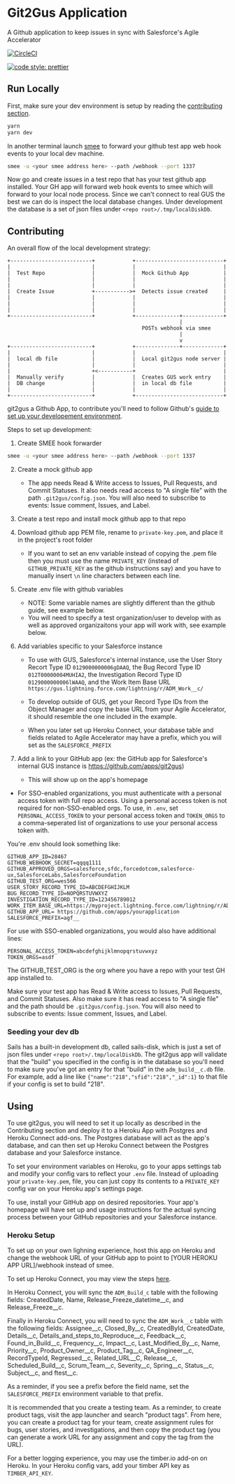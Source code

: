 # Git2Gus Application

A Github application to keep issues in sync with Salesforce's Agile Accelerator

[![CircleCI](https://circleci.com/gh/forcedotcom/git2gus.svg?style=svg&circle-token=702c52c9b89dfb5a3df392245cea76d05c0905db)](https://circleci.com/gh/forcedotcom/git2gus)

[![code style: prettier](https://img.shields.io/badge/code_style-prettier-ff69b4.svg?style=flat-square)](https://github.com/prettier/prettier)

## Run Locally

First, make sure your dev environment is setup by reading the [contributing section](#contributing).

```bash
yarn
yarn dev
```

In another terminal launch [smee](https://smee.io) to forward your github test app web hook events to your local dev machine.

```bash
smee -u <your smee address here> --path /webhook --port 1337
```

Now go and create issues in a test repo that has your test github app installed. Your GH app will forward web hook events to smee which will forward to your local node process. Since we can't connect to real GUS the best we can do is inspect the local database changes. Under development the database is a set of json files under `<repo root>/.tmp/localDiskDb`.

## Contributing

An overall flow of the local development strategy:

```
+--------------------------+            +----------------------------+
|                          |            |                            |
|  Test Repo               |            |  Mock Github App           |
|                          |            |                            |
|                          |            |                            |
|  Create Issue            +----------->+  Detects issue created     |
|                          |            |                            |
|                          |            |                            |
|                          |            |                            |
+--------------------------+            +--------------+-------------+
                                                       |
                                           POSTs webhook via smee
                                                       |
                                                       v
+--------------------------+            +--------------+-------------+
|                          |            |                            |
|  local db file           |            |  Local git2gus node server |
|                          |            |                            |
|                          +<-----------+                            |
|  Manually verify         |            |  Creates GUS work entry    |
|  DB change               |            |  in local db file          |
|                          |            |                            |
+--------------------------+            +----------------------------+

```

git2gus a Github App, to contribute you'll need to follow Github's [guide to set up your developement environment](https://developer.github.com/apps/quickstart-guides/setting-up-your-development-environment/).

Steps to set up development:

1. Create SMEE hook forwarder

```bash
smee -u <your smee address here> --path /webhook --port 1337
```

2. Create a mock github app

   - The app needs Read & Write access to Issues, Pull Requests, and Commit Statuses. It also needs read access to "A single file" with the path `.git2gus/config.json`. You will also need to subscribe to events: Issue comment, Issues, and Label.

3. Create a test repo and install mock github app to that repo

4. Download github app PEM file, rename to `private-key.pem`, and place it in the project's root folder

   - If you want to set an env variable instead of copying the .pem file then you must use the name `PRIVATE_KEY` (instead of `GITHUB_PRIVATE_KEY` as the github instructions say) and you have to manually insert `\n` line characters between each line.

5. Create .env file with github variables

   - NOTE: Some variable names are slightly different than the github guide, see example below.
   - You will need to specify a test organization/user to develop with as well as approved organizaitons your app will work with, see example below.

6. Add variables specific to your Salesforce instance

   - To use with GUS, Salesforce's internal instance, use the User Story Recort Type ID `0129000000006gDAAQ`, the Bug Record Type ID `012T00000004MUHIA2`, the Investigation Record Type ID `0129000000006lWAAQ`, and the Work Item Base URL `https://gus.lightning.force.com/lightning/r/ADM_Work__c/`

   - To develop outside of GUS, get your Record Type IDs from the Object Manager and copy the base URL from your Agile Accelerator, it should resemble the one included in the example.

   - When you later set up Heroku Connect, your database table and fields related to Agile Accelerator may have a prefix, which you will set as the `SALESFORCE_PREFIX`

7. Add a link to your GitHub app (ex: the GitHub app for Salesforce's internal GUS instance is https://github.com/apps/git2gus)

    - This will show up on the app's homepage

- For SSO-enabled organizations, you must authenticate with a personal access token with full repo access. Using a personal access token is not required for non-SSO-enabled orgs. To use, in `.env`, set `PERSONAL_ACCESS_TOKEN` to your personal access token and `TOKEN_ORGS` to a comma-seperated list of organizations to use your personal access token with.

You're .env should look something like:

```
GITHUB_APP_ID=28467
GITHUB_WEBHOOK_SECRET=qqqq1111
GITHUB_APPROVED_ORGS=salesforce,sfdc,forcedotcom,salesforce-ux,SalesforceLabs,SalesforceFoundation
GITHUB_TEST_ORG=wes566
USER_STORY_RECORD_TYPE_ID=ABCDEFGHIJKLM
BUG_RECORD_TYPE_ID=NOPQRSTUVWXYZ
INVESTIGATION_RECORD_TYPE_ID=123456789012
WORK_ITEM_BASE_URL=https://myproject.lightning.force.com/lightning/r/ADM_Work__c/
GITHUB_APP_URL= https://github.com/apps/yourapplication
SALESFORCE_PREFIX=agf__

```

For use with SSO-enabled organizations, you would also have additional lines:

```
PERSONAL_ACCESS_TOKEN=abcdefghijklmnopqrstuvwxyz
TOKEN_ORGS=asdf
```

The GITHUB_TEST_ORG is the org where you have a repo with your test GH app installed to.

Make sure your test app has Read & Write access to Issues, Pull Requests, and Commit Statuses. Also make sure it has read access to "A single file" and the path should be `.git2gus/config.json`. You will also need to subscribe to events: Issue comment, Issues, and Label.

### Seeding your dev db

Sails has a built-in development db, called sails-disk, which is just a set of json files under `<repo root>/.tmp/localDiskDb`. The git2gus app will validate that the "build" you specified in the config is in the database so you'll need to make sure you've got an entry for that "build" in the `adm_build__c.db` file. For example, add a line like `{"name":"218","sfid":"218","_id":1}` to that file if your config is set to build "218".

## Using

To use git2gus, you will need to set it up locally as described in the Contributing section and deploy it to a Heroku App with Postgres and Heroku Connect add-ons. The Postgres database will act as the app's database, and can then set up Heroku Connect between the Postgres database and your Salesforce instance.

To set your environment variables on Heroku, go to your apps settings tab and modify your config vars to reflect your `.env` file. Instead of uploading your `private-key.pem`, file, you can just copy its contents to a `PRIVATE_KEY` config var on your Heroku app's settings page.

To use, install your GitHub app on desired repositories. Your app's homepage will have set up and usage instructions for the actual syncing process between your GitHub repositories and your Salesforce instance.

### Heroku Setup

To set up on your own lighning experience, host this app on Heroku and change the webhook URL of your GitHub app to point to [YOUR HEROKU APP URL]/webhook instead of smee. 

To set up Heroku Connect, you may view the steps [here](https://devcenter.heroku.com/articles/getting-started-with-heroku-and-connect-without-local-dev). 

In Heroku Connect, you will sync the `ADM_Build_c` table with the following fields: CreatedDate, Name, Release_Freeze_datetime__c, and Release_Freeze__c. 

Finally in Heroku Connect, you will need to sync the `ADM_Work__c` table with the following fields: Assignee__c, Closed_By__c, CreatedById, CreatedDate, Details__c, Details_and_steps_to_Reproduce__c, Feedback__c, Found_in_Build__c, Frequency__c, Impact__c, Last_Modified_By__c, Name, Priority__c, Product_Owner__c, Product_Tag__c, QA_Engineer__c, RecordTypeId, Regressed__c, Related_URL__C, Release__c, Scheduled_Build__c, Scrum_Team__c, Severity__c, Spring__c, Status__c, Subject__c, and ftest__c.

As a reminder, if you see a prefix before the field name, set the `SALESFORCE_PREFIX` environment variable to that prefix.

It is recommended that you create a testing team. As a reminder, to create product tags, visit the app launcher and search "product tags". From here, you can create a product tag for your team, create assignment rules for bugs, user stories, and investigations, and then copy the product tag (you can generate a work URL for any assignment and copy the tag from the URL).

For a better logging experience, you may use the timber.io add-on on Heroku. In your Heroku config vars, add your timber API key as `TIMBER_API_KEY`.
